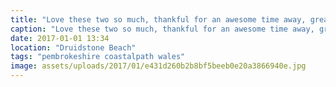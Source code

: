 ```yaml
---
title: "Love these two so much, thankful for an awesome time away, great way to end 2016"
caption: "Love these two so much, thankful for an awesome time away, great way to end 2016"
date: 2017-01-01 13:34
location: "Druidstone Beach"
tags: "pembrokeshire coastalpath wales"
image: assets/uploads/2017/01/e431d260b2b8bf5beeb0e20a3866940e.jpg
---
```

